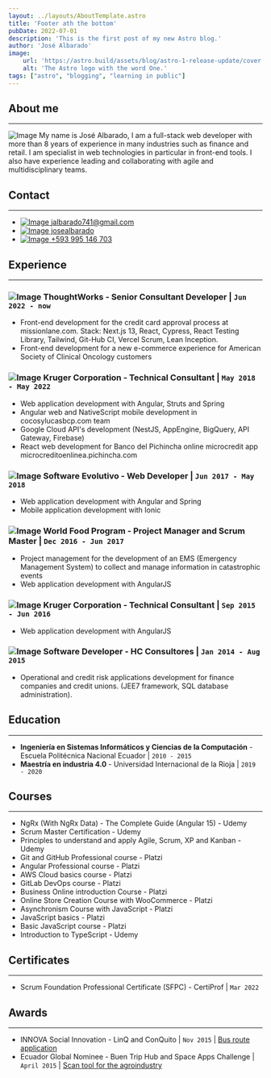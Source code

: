 ```yaml
---
layout: ../layouts/AboutTemplate.astro
title: 'Footer ath the bottom'
pubDate: 2022-07-01
description: 'This is the first post of my new Astro blog.'
author: 'José Albarado'
image:
    url: 'https://astro.build/assets/blog/astro-1-release-update/cover.jpeg' 
    alt: 'The Astro logo with the word One.'
tags: ["astro", "blogging", "learning in public"]
---
```

## About me
---
![Image](/assets/images/me.jpeg 'avatar') My name is José Albarado, I am a full-stack web developer with more than 8 years of experience in many industries such as finance and retail. I am specialist in web technologies in particular in front-end tools. I also have experience leading and collaborating with agile and multidisciplinary teams.

## Contact
---
- [![Image](/assets/images/icons/gmail.png) jalbarado741@gmail.com](mailto:jalbarado741@gmail.com)
- [![Image](/assets/images/icons/linkedin.png) josealbarado](https://www.linkedin.com/in/josealbarado/)
- [![Image](/assets/images/icons/ring-phone.png) +593 995 146 703](tel:+593995146703)

## Experience
---

### ![Image](/assets/images/experience/tw.png) ThoughtWorks - Senior Consultant Developer | `Jun 2022 - now`
- Front-end development for the credit card approval process at missionlane.com. Stack: Next.js 13, React, Cypress, React Testing Library, Tailwind, Git-Hub CI, Vercel Scrum, Lean Inception.
- Front-end development for a new e-commerce experience for American Society of Clinical Oncology customers

### ![Image](/assets/images/experience/kruger.png) Kruger Corporation - Technical Consultant | `May 2018 - May 2022` 
- Web application development with Angular, Struts and Spring
- Angular web and NativeScript mobile development in cocosylucasbcp.com team
- Google Cloud API's development (NestJS, AppEngine, BigQuery, API Gateway, Firebase)
- React web development for Banco del Pichincha online microcredit app microcreditoenlinea.pichincha.com

### ![Image](/assets/images/experience/se.jpeg) Software Evolutivo - Web Developer | `Jun 2017 - May 2018` 
- Web application development with Angular and Spring
- Mobile application development with Ionic



### ![Image](/assets/images/experience/wfp.jpeg) World Food Program - Project Manager and Scrum Master | `Dec 2016 - Jun 2017`
- Project management for the development of an EMS (Emergency Management System) to collect and manage information in catastrophic events
- Web application development with AngularJS

### ![Image](/assets/images/experience/kruger.png) Kruger Corporation - Technical Consultant | `Sep 2015 - Jun 2016`
- Web application development with AngularJS

### ![Image](/assets/images/experience/default.png) Software Developer - HC Consultores | `Jan 2014 - Aug 2015`
- Operational and credit risk applications development for finance companies and credit unions. (JEE7 framework, SQL database administration).

## Education
---
- **Ingeniería en Sistemas Informáticos y Ciencias de la Computación** - Escuela Politécnica Nacional Ecuador | `2010 - 2015`
- **Maestría en industria 4.0** - Universidad Internacional de la Rioja | `2019 - 2020`

## Courses
---
- NgRx (With NgRx Data) - The Complete Guide (Angular 15) - Udemy
- Scrum Master Certification - Udemy
- Principles to understand and apply Agile, Scrum, XP and Kanban - Udemy
- Git and GitHub Professional course - Platzi
- Angular Professional course - Platzi
- AWS Cloud basics course - Platzi
- GitLab DevOps course - Platzi
- Business Online introduction Course - Platzi
- Online Store Creation Course with WooCommerce - Platzi
- Asynchronism Course with JavaScript - Platzi
- JavaScript basics - Platzi
- Basic JavaScript course - Platzi
- Introduction to TypeScript - Udemy

## Certificates
---
- Scrum Foundation Professional Certificate (SFPC) - CertiProf | `Mar 2022`

## Awards
---
- INNOVA Social Innovation - LinQ and ConQuito | `Nov 2015` | [Bus route application](https://conquito.org.ec/mi-bus-uio-una-alternativa-emprendedora-que-promueve-el-uso-del-transporte-publico/)
- Ecuador Global Nominee - Buen Trip Hub and Space Apps Challenge | `April 2015` | [Scan tool for the agroindustry](https://2015.spaceappschallenge.org/project/dropi-alone/)